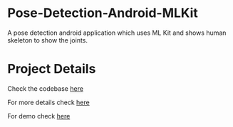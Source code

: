 # Pose-Detection-Android-MLKit
A pose detection android application which uses ML Kit and shows human skeleton to show the joints.

# Project Details
Check the codebase [here](https://github.com/pradyotprksh/development_learning/tree/main/android/PoseDetection)

For more details check [here](https://medium.com/@pradyotprksh4/pose-detection-in-android-with-ml-kit-jetpack-compose-real-time-pose-skeleton-ab9553f96587)

For demo check [here](https://youtu.be/U_XxBpeXA6A)
